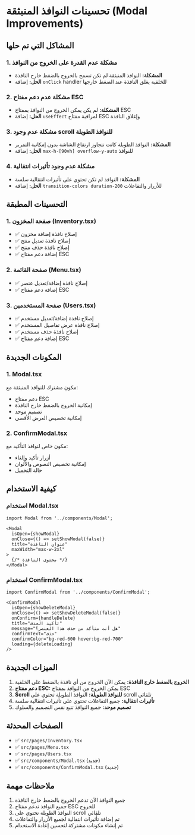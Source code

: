 # تحسينات النوافذ المنبثقة (Modal Improvements)

## المشاكل التي تم حلها

### 1. مشكلة عدم القدرة على الخروج من النوافذ
- **المشكلة:** النوافذ المنبثقة لم تكن تسمح بالخروج بالضغط خارج النافذة
- **الحل:** إضافة `onClick` handler للخلفية يغلق النافذة عند الضغط خارجها

### 2. مشكلة عدم دعم مفتاح ESC
- **المشكلة:** لم يكن يمكن الخروج من النوافذ بمفتاح ESC
- **الحل:** إضافة `useEffect` لمراقبة مفتاح ESC وإغلاق النافذة

### 3. مشكلة عدم وجود scroll للنوافذ الطويلة
- **المشكلة:** النوافذ الطويلة كانت تتجاوز ارتفاع الشاشة بدون إمكانية التمرير
- **الحل:** إضافة `max-h-[90vh] overflow-y-auto` للنوافذ

### 4. مشكلة عدم وجود تأثيرات انتقالية
- **المشكلة:** النوافذ لم تكن تحتوي على تأثيرات انتقالية سلسة
- **الحل:** إضافة `transition-colors duration-200` للأزرار والتفاعلات

## التحسينات المطبقة

### 1. صفحة المخزون (Inventory.tsx)
- ✅ إصلاح نافذة إضافة مخزون
- ✅ إصلاح نافذة تعديل منتج
- ✅ إصلاح نافذة حذف منتج
- ✅ إضافة دعم مفتاح ESC

### 2. صفحة القائمة (Menu.tsx)
- ✅ إصلاح نافذة إضافة/تعديل عنصر
- ✅ إضافة دعم مفتاح ESC

### 3. صفحة المستخدمين (Users.tsx)
- ✅ إصلاح نافذة إضافة/تعديل مستخدم
- ✅ إصلاح نافذة عرض تفاصيل المستخدم
- ✅ إصلاح نافذة حذف مستخدم
- ✅ إضافة دعم مفتاح ESC

## المكونات الجديدة

### 1. Modal.tsx
مكون مشترك للنوافذ المنبثقة مع:
- دعم مفتاح ESC
- إمكانية الخروج بالضغط خارج النافذة
- تصميم موحد
- إمكانية تخصيص العرض الأقصى

### 2. ConfirmModal.tsx
مكون خاص لنوافذ التأكيد مع:
- أزرار تأكيد وإلغاء
- إمكانية تخصيص النصوص والألوان
- حالة التحميل

## كيفية الاستخدام

### استخدام Modal.tsx
```tsx
import Modal from '../components/Modal';

<Modal
  isOpen={showModal}
  onClose={() => setShowModal(false)}
  title="عنوان النافذة"
  maxWidth="max-w-2xl"
>
  {/* محتوى النافذة */}
</Modal>
```

### استخدام ConfirmModal.tsx
```tsx
import ConfirmModal from '../components/ConfirmModal';

<ConfirmModal
  isOpen={showDeleteModal}
  onClose={() => setShowDeleteModal(false)}
  onConfirm={handleDelete}
  title="تأكيد الحذف"
  message="هل أنت متأكد من حذف هذا العنصر؟"
  confirmText="حذف"
  confirmColor="bg-red-600 hover:bg-red-700"
  loading={deleteLoading}
/>
```

## الميزات الجديدة

1. **الخروج بالضغط خارج النافذة:** يمكن الآن الخروج من أي نافذة بالضغط على الخلفية
2. **دعم مفتاح ESC:** يمكن الخروج من النوافذ بمفتاح ESC
3. **Scroll للنوافذ الطويلة:** النوافذ الطويلة تحتوي على scroll تلقائي
4. **تأثيرات انتقالية:** جميع التفاعلات تحتوي على تأثيرات انتقالية سلسة
5. **تصميم موحد:** جميع النوافذ تتبع نفس التصميم والسلوك

## الصفحات المحدثة

- ✅ `src/pages/Inventory.tsx`
- ✅ `src/pages/Menu.tsx`
- ✅ `src/pages/Users.tsx`
- ✅ `src/components/Modal.tsx` (جديد)
- ✅ `src/components/ConfirmModal.tsx` (جديد)

## ملاحظات مهمة

1. جميع النوافذ الآن تدعم الخروج بالضغط خارج النافذة
2. جميع النوافذ تدعم مفتاح ESC للخروج
3. النوافذ الطويلة تحتوي على scroll تلقائي
4. تم إضافة تأثيرات انتقالية لجميع الأزرار والتفاعلات
5. تم إنشاء مكونات مشتركة لتحسين إعادة الاستخدام
